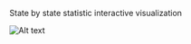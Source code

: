 State by state statistic interactive visualization

![Alt text](example-output.jpg?raw=true "Title")
